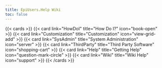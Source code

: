 ```yaml
---
title: EpiUsers.Help Wiki
toc: false
---
```


{{< cards >}}
  {{< card link="HowDoI" title="How Do I?" icon="book-open" >}}
  {{< card link="Customization" title="Customization" icon="view-grid-add" >}}
  {{< card link="SysAdmin" title="System Administration" icon="server" >}}
  {{< card link="ThirdParty" title="Third Party Software" icon="shopping-cart" >}}
  {{< card link="Help" title="Getting Help" icon="question-mark-circle" >}}
  {{< card link="Wiki" title="Wiki Help" icon="support" >}}
{{< /cards >}}
